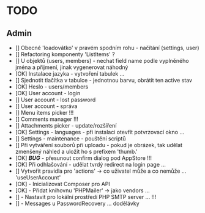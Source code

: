 # TODO

## Admin

* [] Obecné 'loadovátko' v pravém spodním rohu - načítání (settings, user)
* [] Refactoring komponenty 'ListItems' ?
* [] U objektů (users, members) - nechat field name podle vyplněného jména a přijmení, jinak vygenerovat náhodný
* [OK] Instalace jazyka - vytvoření tabulek ...
* [] Sjednotit tlačítka v tabulce - jednotnou barvu, obrátit ten active stav
* [OK] Heslo - users/members
* [OK] User account - login
* [] User account - lost password
* [] User account - správa
* [] Menu items picker !!!
* [] Comments manager !!!
* [] Attachments picker - update/rozšíření
* [OK] Settings - languages - při instalaci otevřít potvrzovací okno ...
* [] Settings - maintenance - pouštění scriptů
* [] Při vytváření souborů při uploadu - pokud je obrázek, tak udělat zmenšený náhled a uložit ho s prefixem 'thumb.'
* [OK] ***BUG*** - přesunout confirm dialog pod AppStore !!!
* [OK] Při odhlašování - udělat tvrdý redirect na login page ...
* [] Vytvořit pravidla pro 'actions' -> co uživatel může a co nemůže ... 'useUserAccount'
* [OK] - Inicializovat Composer pro API
* [OK] - Přidat knihovnu 'PHPMailer' -> jako vendors ...
* [] - Nastavit pro lokální prostředí PHP SMTP server ... !!!
* [] - Messages u PasswordRecovery ... dodělávky
